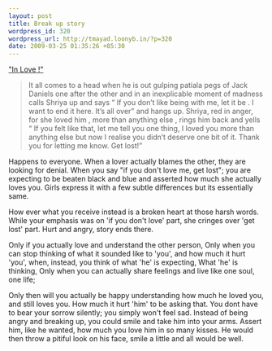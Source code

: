 ```yaml
--- 
layout: post
title: Break up story
wordpress_id: 320
wordpress_url: http://tmayad.loonyb.in/?p=320
date: 2009-03-25 01:35:26 +05:30
---
```


["In Love !"](http://psrhere.blogspot.com/2009/03/in-love.html)

> It all comes to a head when he is out gulping patiala pegs of Jack
> Daniels one after the other and in an inexplicable moment of madness
> calls Shriya up and says “ If you don’t like being with me, let it be
> . I want to end it here. It’s all over” and hangs up. Shriya, red in
> anger, for she loved him , more than anything else , rings him back
> and yells “ If you felt like that, let me tell you one thing, I loved
> you more than anything else but now I realise you didn’t deserve one
> bit of it. Thank you for letting me know. Get lost!”

Happens to everyone. When a lover actually blames the other, they are
looking for denial. When you say "if you don't love me, get lost"; you
are expecting to be beaten black and blue and asserted how much she
actually loves you. Girls express it with a few subtle differences but
its essentially same.

How ever what you receive instead is a broken heart at those harsh
words. While your emphasis was on 'if you don't love' part, she cringes
over 'get lost' part. Hurt and angry, story ends there.

Only if you actually love and understand the other person, Only when you
can stop thinking of what it sounded like to 'you', and how much it hurt
'you', when, instead, you think of what 'he' is expecting, What 'he' is
thinking, Only when you can actually share feelings and live like one
soul, one life;

Only then will you actually be happy understanding how much he loved
you, and still loves you. How much it hurt 'him' to be asking that. You
dont have to bear your sorrow silently; you simply won't feel sad.
Instead of being angry and breaking up, you could smile and take him
into your arms. Assert him, like he wanted, how much you love him in so
many kisses. He would then throw a pitiful look on his face, smile a
little and all would be well.
